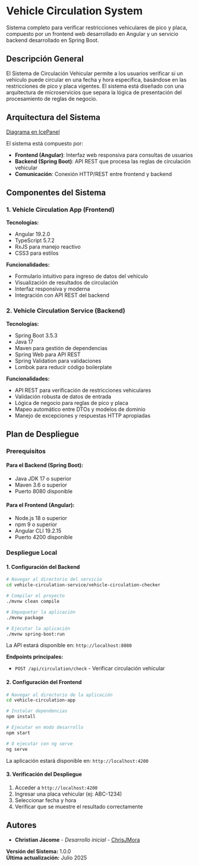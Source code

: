 # Vehicle Circulation System

Sistema completo para verificar restricciones vehiculares de pico y placa, compuesto por un frontend web desarrollado en Angular y un servicio backend desarrollado en Spring Boot.

## Descripción General

El Sistema de Circulación Vehicular permite a los usuarios verificar si un vehículo puede circular en una fecha y hora específica, basándose en las restricciones de pico y placa vigentes. El sistema está diseñado con una arquitectura de microservicios que separa la lógica de presentación del procesamiento de reglas de negocio.

## Arquitectura del Sistema

[Diagrama en IcePanel](https://s.icepanel.io/c5i3O3QAMFPgk3/yBs5)

El sistema está compuesto por:

- **Frontend (Angular)**: Interfaz web responsiva para consultas de usuarios
- **Backend (Spring Boot)**: API REST que procesa las reglas de circulación vehicular
- **Comunicación**: Conexión HTTP/REST entre frontend y backend

## Componentes del Sistema

### 1. Vehicle Circulation App (Frontend)

**Tecnologías:**
- Angular 19.2.0
- TypeScript 5.7.2
- RxJS para manejo reactivo
- CSS3 para estilos

**Funcionalidades:**
- Formulario intuitivo para ingreso de datos del vehículo
- Visualización de resultados de circulación
- Interfaz responsiva y moderna
- Integración con API REST del backend

### 2. Vehicle Circulation Service (Backend)

**Tecnologías:**
- Spring Boot 3.5.3
- Java 17
- Maven para gestión de dependencias
- Spring Web para API REST
- Spring Validation para validaciones
- Lombok para reducir código boilerplate

**Funcionalidades:**
- API REST para verificación de restricciones vehiculares
- Validación robusta de datos de entrada
- Lógica de negocio para reglas de pico y placa
- Mapeo automático entre DTOs y modelos de dominio
- Manejo de excepciones y respuestas HTTP apropiadas

## Plan de Despliegue

### Prerequisitos

#### Para el Backend (Spring Boot):
- Java JDK 17 o superior
- Maven 3.6 o superior
- Puerto 8080 disponible

#### Para el Frontend (Angular):
- Node.js 18 o superior
- npm 9 o superior
- Angular CLI 19.2.15
- Puerto 4200 disponible

### Despliegue Local

#### 1. Configuración del Backend

```bash
# Navegar al directorio del servicio
cd vehicle-circulation-service/vehicle-circulation-checker

# Compilar el proyecto
./mvnw clean compile

# Empaquetar la aplicación
./mvnw package

# Ejecutar la aplicación
./mvnw spring-boot:run
```

La API estará disponible en: `http://localhost:8080`

**Endpoints principales:**
- `POST /api/circulation/check` - Verificar circulación vehicular

#### 2. Configuración del Frontend

```bash
# Navegar al directorio de la aplicación
cd vehicle-circulation-app

# Instalar dependencias
npm install

# Ejecutar en modo desarrollo
npm start

# O ejecutar con ng serve
ng serve
```

La aplicación estará disponible en: `http://localhost:4200`

#### 3. Verificación del Despliegue

1. Acceder a `http://localhost:4200`
2. Ingresar una placa vehicular (ej: ABC-1234)
3. Seleccionar fecha y hora
4. Verificar que se muestre el resultado correctamente

## Autores

- **Christian Jácome** - *Desarrollo inicial* - [ChrisJMora](https://github.com/ChrisJMora)

**Versión del Sistema:** 1.0.0  
**Última actualización:** Julio 2025
